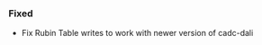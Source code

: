 <!-- Delete the sections that don't apply -->

### Fixed

- Fix Rubin Table writes to work with newer version of cadc-dali
